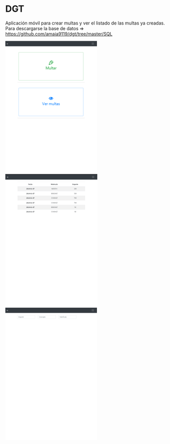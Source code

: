 # DGT
Aplicación móvil para crear multas y ver el listado de las multas ya creadas.
Para descargarse la base de datos => https://github.com/amaia9119/dgt/tree/master/SQL

![inicio](https://github.com/amaia9119/dgt/blob/master/imgReadme/index.PNG)
![listado de multas](https://github.com/amaia9119/dgt/blob/master/imgReadme/listado.PNG)
![formulario para multar](https://github.com/amaia9119/dgt/blob/master/imgReadme/multar.PNG)
